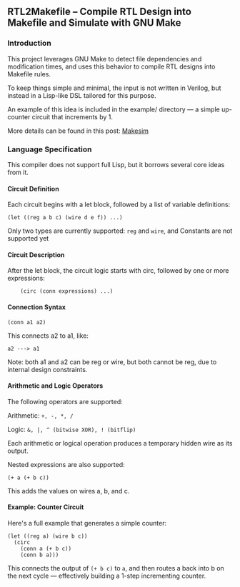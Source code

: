 ## RTL2Makefile – Compile RTL Design into Makefile and Simulate with GNU Make
### Introduction

This project leverages GNU Make to detect file dependencies and modification times, and uses this behavior to compile RTL designs into Makefile rules.

To keep things simple and minimal, the input is not written in Verilog, but instead in a Lisp-like DSL tailored for this purpose.

An example of this idea is included in the example/ directory — a simple up-counter circuit that increments by 1.

More details can be found in this post: [Makesim](https://bigjr-mkkong.github.io/2025/07/22/makesim.html)
### Language Specification

This compiler does not support full Lisp, but it borrows several core ideas from it.
#### Circuit Definition

Each circuit begins with a let block, followed by a list of variable definitions:
```
(let ((reg a b c) (wire d e f)) ...)
```

Only two types are currently supported: `reg` and `wire`, and Constants are not supported yet

#### Circuit Description

After the let block, the circuit logic starts with circ, followed by one or more expressions:
```
    (circ (conn expressions) ...)
```

#### Connection Syntax
```
(conn a1 a2)
```
This connects a2 to a1, like:
```
a2 ---> a1
```

Note: both a1 and a2 can be reg or wire, but both cannot be reg, due to internal design constraints.

#### Arithmetic and Logic Operators

The following operators are supported:

Arithmetic: `+, -, *, /`

Logic: `&, |, ^ (bitwise XOR), ! (bitflip)`

Each arithmetic or logical operation produces a temporary hidden wire as its output.

Nested expressions are also supported:
```
(+ a (+ b c))
```
This adds the values on wires a, b, and c.
#### Example: Counter Circuit

Here's a full example that generates a simple counter:
```
(let ((reg a) (wire b c))
  (circ
    (conn a (+ b c))
    (conn b a)))
```
This connects the output of `(+ b c)` to `a`, and then routes a back into b on the next cycle — effectively building a 1-step incrementing counter.
